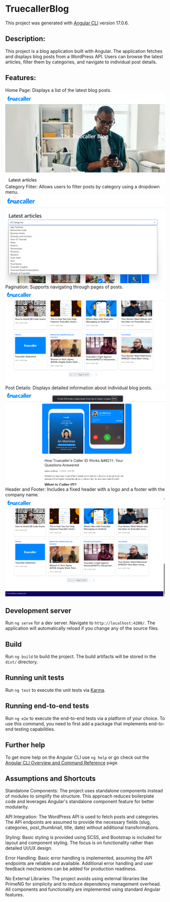 # TruecallerBlog

This project was generated with [Angular CLI](https://github.com/angular/angular-cli) version 17.0.6.

## Description:

This project is a blog application built with Angular. The application fetches and displays blog posts from a WordPress API. Users can browse the latest articles, filter them by categories, and navigate to individual post details.

## Features:

Home Page: Displays a list of the latest blog posts.
![alt text](image.png)
Category Filter: Allows users to filter posts by category using a dropdown menu.
![alt text](image-3.png)
Pagination: Supports navigating through pages of posts.
![alt text](image-2.png)
Post Details: Displays detailed information about individual blog posts.
![alt text](image-4.png)
Header and Footer: Includes a fixed header with a logo and a footer with the company name.
![alt text](image-5.png)

## Development server

Run `ng serve` for a dev server. Navigate to `http://localhost:4200/`. The application will automatically reload if you change any of the source files.

## Build

Run `ng build` to build the project. The build artifacts will be stored in the `dist/` directory.

## Running unit tests

Run `ng test` to execute the unit tests via [Karma](https://karma-runner.github.io).

## Running end-to-end tests

Run `ng e2e` to execute the end-to-end tests via a platform of your choice. To use this command, you need to first add a package that implements end-to-end testing capabilities.

## Further help

To get more help on the Angular CLI use `ng help` or go check out the [Angular CLI Overview and Command Reference](https://angular.io/cli) page.


## Assumptions and Shortcuts

Standalone Components: The project uses standalone components instead of modules to simplify the structure. This approach reduces boilerplate code and leverages Angular's standalone component feature for better modularity.

API Integration: The WordPress API is used to fetch posts and categories. The API endpoints are assumed to provide the necessary fields (slug, categories, post_thumbnail, title, date) without additional transformations.

Styling: Basic styling is provided using SCSS, and Bootstrap is included for layout and component styling. The focus is on functionality rather than detailed UI/UX design.

Error Handling: Basic error handling is implemented, assuming the API endpoints are reliable and available. Additional error handling and user feedback mechanisms can be added for production readiness.

No External Libraries: The project avoids using external libraries like PrimeNG for simplicity and to reduce dependency management overhead. All components and functionality are implemented using standard Angular features.
